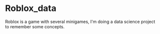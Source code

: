# Roblox_data
Roblox is a game with several minigames, I'm doing a data science project to remember some concepts.
